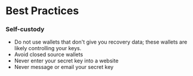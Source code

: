 # Best Practices

### Self-custody
- Do not use wallets that don't give you recovery data; these wallets are likely controlling your keys.
- Avoid closed source wallets
- Never enter your secret key into a website
- Never message or email your secret key
